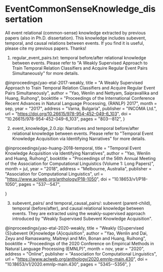 # EventCommonSenseKnowledge_dissertation
All event relational (common-sense) knowledge extracted by previous papers (also in Ph.D. dissertation). This knowledge includes subevent, temporal, and causal relations between events. If you find it is useful, please cite my previous papers. Thanks!

1. regular_event_pairs.txt: temporal before/after relational knowledge between events. Please refer to "A Weakly Supervised Approach to Train Temporal Relation Classifiers and Acquire Regular Event Pairs Simultaneously" for more details.

@inproceedings{yao-etal-2017-weakly,
    title = "A Weakly Supervised Approach to Train Temporal Relation Classifiers and Acquire Regular Event Pairs Simultaneously",
    author = "Yao, Wenlin  and
      Nettyam, Saipravallika  and
      Huang, Ruihong",
    booktitle = "Proceedings of the International Conference Recent Advances in Natural Language Processing, {RANLP} 2017",
    month = sep,
    year = "2017",
    address = "Varna, Bulgaria",
    publisher = "INCOMA Ltd.",
    url = "https://doi.org/10.26615/978-954-452-049-6_103",
    doi = "10.26615/978-954-452-049-6_103",
    pages = "803--812",
}

2. event_knowledge_2.0.zip: Narratives and temporal before/after relational knowledge between events. Please refer to "Temporal Event Knowledge Acquisition via Identifying Narratives" for more details.

@inproceedings{yao-huang-2018-temporal,
    title = "Temporal Event Knowledge Acquisition via Identifying Narratives",
    author = "Yao, Wenlin  and
      Huang, Ruihong",
    booktitle = "Proceedings of the 56th Annual Meeting of the Association for Computational Linguistics (Volume 1: Long Papers)",
    month = jul,
    year = "2018",
    address = "Melbourne, Australia",
    publisher = "Association for Computational Linguistics",
    url = "https://www.aclweb.org/anthology/P18-1050",
    doi = "10.18653/v1/P18-1050",
    pages = "537--547",
    
}


3. subevent_pairs/ and temporal_causal_pairs/: subevent (parent-child), temporal (before/after), and causal relational knowledge between events. They are extracted using the weakly-supervised approach introduced by "Weakly Supervised Subevent Knowledge Acquisition". 

@inproceedings{yao-etal-2020-weakly,
    title = "Weakly {S}upervised {S}ubevent {K}nowledge {A}cquisition",
    author = "Yao, Wenlin  and
      Dai, Zeyu  and
      Ramaswamy, Maitreyi  and
      Min, Bonan  and
      Huang, Ruihong",
    booktitle = "Proceedings of the 2020 Conference on Empirical Methods in Natural Language Processing (EMNLP)",
    month = nov,
    year = "2020",
    address = "Online",
    publisher = "Association for Computational Linguistics",
    url = "https://www.aclweb.org/anthology/2020.emnlp-main.430",
    doi = "10.18653/v1/2020.emnlp-main.430",
    pages = "5345--5356",
}



